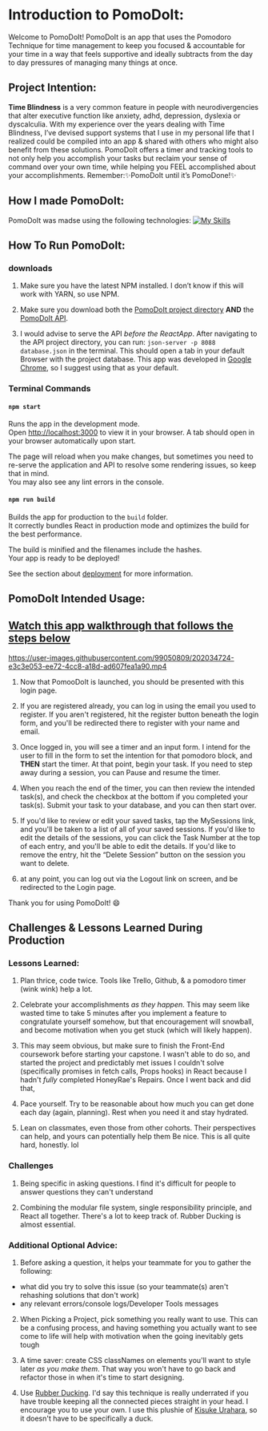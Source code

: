 <!--
*todo: use the links for the rubber ducking section
todo: proofread (copy and paste into google doc, and it will do this for you)
todo: include pictures of the website)
 -->
# Introduction to PomoDoIt:
 
Welcome to PomoDoIt! PomoDoIt is an app that uses the Pomodoro Technique for time management to keep you focused & accountable for your time in a way that feels supportive and ideally subtracts from the day to day pressures of managing many things at once.
 
## Project Intention:
**Time Blindness** is a very common feature in people with neurodivergencies that alter executive function like anxiety, adhd, depression, dyslexia or dyscalculia. With my experience over the years dealing with Time Blindness, I’ve devised support systems that I use in my personal life that I realized could be compiled into an app & shared with others who might also benefit from these solutions. PomoDoIt offers a timer and tracking tools to not only help you accomplish your tasks but reclaim your sense of command over your own time, while helping you FEEL accomplished about your accomplishments.
Remember:✨PomoDoIt until it’s PomoDone!✨
 
 
## How I made PomoDoIt:
PomoDoIt was madse using the following technologies:
[![My Skills](https://skillicons.dev/icons?i=html,css,js,git,github,nodejs,react,jquery,figma,vscode&theme=light)](https://skillicons.dev)
 
## How To Run PomoDoIt:
 
<!--
todo: create correct steps to serve.
todo: make sure to
^ASSUMING YOU HAVE THE npm INSTALLED: serve the API first, then the NPM start
 -->
 
### downloads
1. Make sure you have the latest NPM installed. I don’t know if this will work with YARN, so use NPM.
 
2. Make sure you download both the [PomoDoIt project directory](https://github.com/yungreg/pomodoit-app) **AND** the [PomoDoIt API](https://github.com/yungreg/pomodoit-api).
 
3. I would advise to serve the API *before the ReactApp*. After navigating to the API project directory, you can run: `json-server -p 8088 database.json` in the terminal. This should open a tab in your default Browser with the project database. This app was developed in [Google Chrome](https://www.google.com/chrome/), so I suggest using that as your default.
 
### Terminal Commands
#### `npm start`
 
Runs the app in the development mode.\
Open [http://localhost:3000](http://localhost:3000) to view it in your browser. A tab should open in your browser automatically upon start.
 
The page will reload when you make changes, but sometimes you need to re-serve the application and API to resolve some rendering issues, so keep that in mind.\
You may also see any lint errors in the console.
 
#### `npm run build`
 
Builds the app for production to the `build` folder.\
It correctly bundles React in production mode and optimizes the build for the best performance.
 
The build is minified and the filenames include the hashes.\
Your app is ready to be deployed!
 
See the section about [deployment](https://facebook.github.io/create-react-app/docs/deployment) for more information.
 
 
## PomoDoIt Intended Usage:
## **[Watch this app walkthrough that follows the steps below](https://www.youtube.com/watch?v=A8ErLGWZHAY)**


https://user-images.githubusercontent.com/99050809/202034724-e3c3e053-ee72-4cc8-a18d-ad607fea1a90.mp4


1. Now that PomooDoIt is launched, you should be presented with this login page.
 
2. If you are registered already, you can log in using the email you used to register. If you aren't registered, hit the register button beneath the login form, and you'll be redirected there to register with your name and email.
 
3. Once logged in, you will see a timer and an input form. I intend for the user to fill in the form to set the intention for that pomodoro block, and **THEN** start the timer. At that point, begin your task. If you need to step away during a session, you can Pause and resume the timer.
 
 4. When you reach the end of the timer, you can then review the intended task(s), and check the checkbox at the bottom if you completed your task(s). Submit your task to your database, and you can then start over.
 
 5. If you'd like to review or edit your saved tasks, tap the MySessions link, and you'll be taken to a list of all of your saved sessions. If you'd like to edit the details of the sessions, you can click the Task Number at the top of each entry, and you'll be able to edit the details. If you'd like to remove the entry, hit the “Delete Session” button on the session you want to delete.
 
6. at any point, you can log out via the Logout link on screen, and be redirected to the Login page.
 
Thank you for using PomoDoIt! :smile:
 
## Challenges & Lessons Learned During Production  
 
### Lessons Learned:
1. Plan thrice, code twice. Tools like Trello, Github, & a pomodoro timer (wink wink) help a lot.
 
2. Celebrate your accomplishments *as they happen*. This may seem like wasted time to take 5 minutes after you implement a feature to congratulate yourself somehow, but that encouragement will snowball, and become motivation when you get stuck (which will likely happen).
 
3. This may seem obvious, but make sure to finish the Front-End coursework before starting your capstone. I wasn't able to do so, and started the project and predictably met issues I couldn't solve (specifically promises in fetch calls, Props hooks) in React because I hadn't *fully* completed HoneyRae's Repairs. Once I went back and did that,
 
4. Pace yourself. Try to be reasonable about how much you can get done each day (again, planning). Rest when you need it and stay hydrated.
 
5. Lean on classmates, even those from other cohorts. Their perspectives can help, and yours can potentially help them
Be nice. This is all quite hard, honestly. lol
 
### Challenges
1. Being specific in asking questions. I find it's difficult for people to answer questions they can't understand
 
2. Combining the modular file system, single responsibility principle, and React all together. There's a lot to keep track of.
Rubber Ducking is almost essential.  
 
### Additional Optional Advice:
1. Before asking a question, it helps your teammate for you to gather the following:
- what did you try to solve this issue (so your teammate(s) aren't rehashing solutions that don't work)
- any relevant errors/console logs/Developer Tools messages
 
2. When Picking a Project, pick something you really want to use. This can be a confusing process, and having something you actually want to see come to life will help with motivation when the going inevitably gets tough
 
3. A time saver: create CSS classNames on elements you'll want to style later *as you make them*. That way you won't have to go back and refactor those in when it's time to start designing.
 
4. Use [Rubber Ducking](https://rubberduckdebugging.com/). I'd say this technique is really underrated if you have trouble keeping all the connected pieces straight in your head. I encourage you to use your own. I use this plushie of [Kisuke Urahara](https://www.entertainmentearth.com/product/bleach-kisuke-plush/gn6978), so it doesn't have to be specifically a duck.
 
 
 
 

